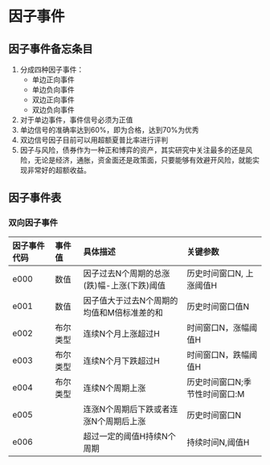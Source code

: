 # 因子事件

## 因子事件备忘条目

1. 分成四种因子事件：
   * 单边正向事件
   * 单边负向事件
   * 双边正向事件
   * 双边负向事件
2. 对于单边事件，事件信号必须为正值
3. 单边信号的准确率达到60%，即为合格，达到70%为优秀
4. 双边信号因子目前可以用超额夏普比率进行评判
5. 因子与风险，债券作为一种正和博弈的资产，其实研究中关注最多的还是风险，无论是经济，通胀，资金面还是政策面，只要能够有效避开风险，就能实现非常好的超额收益。

## 因子事件表

### 双向因子事件

| 因子事件代码 | 事件值 | 具体描述 | 关键参数 |
| :--- | :--- | :--- | :--- |
| e000 | 数值 | 因子过去N个周期的总涨\(跌\)幅-上涨\(下跌\)阈值 | 历史时间窗口N, 上涨阈值H |
| e001 | 数值 | 因子值大于过去N个周期的均值和M倍标准差的和 | 历史时间窗口值N |
| e002 | 布尔类型 | 连续N个月上涨超过H | 时间窗口N，涨幅阈值H |
| e003 | 布尔类型 | 连续N个月下跌超过H | 时间窗口N，跌幅阈值H |
| e004 | 布尔类型 | 连续N个周期上涨 | 历史时间窗口N;季节性时间窗口:M |
| e005 |  | 连涨N个周期后下跌或者连涨N个周期后上涨 | 历史时间窗口N |
| e006 |  | 超过一定的阈值H持续N个周期 | 持续时间N,阈值H |



